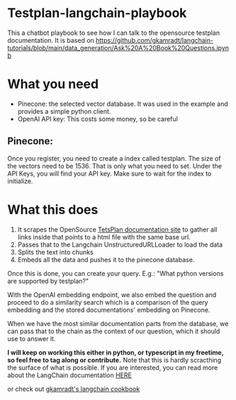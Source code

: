 # Testplan-langchain-playbook
This a chatbot playbook to see how I can talk to the opensource testplan documentation. 
It is based on https://github.com/gkamradt/langchain-tutorials/blob/main/data_generation/Ask%20A%20Book%20Questions.ipynb

# What you need

- Pinecone: the selected vector database. It was used in the example and provides a simple python client.
- OpenAI API key: This costs some money, so be careful

## Pinecone:
Once you register, you need to create a index called testplan. The size of the vectors need to be 1536. That is only what you need to set.
Under the API Keys, you will find your API key. Make sure to wait for the index to initialize.

# What this does

1. It scrapes the OpenSource [TetsPlan documentation site](https://testplan.readthedocs.io/en/latest) to gather all links inside that points to a html file with the same base url. 
2. Passes that to the Langchain UnstructuredURLLoader to load the data
3. Splits the text into chunks
4. Embeds all the data and pushes it to the pinecone database.

Once this is done, you can create your query. E.g.: "What python versions are supported by testplan?"

With the OpenAI embedding endpoint, we also embed the question and proceed to do a similarity search which is a comparison of the query embedding and the stored documentations' embedding on Pinecone.

When we have the most similar documentation parts from the database, we can pass that to the chain as the context of our question, which it should use to answer it.

__I will keep on working this either in python, or typescript in my freetime, so feel free to tag along or contribute.__
Note that this is hardly scracthing the surface of what is possible.
If you are interested, you can read more about the LangChain documentation [HERE](https://docs.langchain.com/docs/)

or check out [gkamradt's langchain cookbook](https://github.com/gkamradt/langchain-tutorials/blob/main/LangChain%20Cookbook.ipynb)
